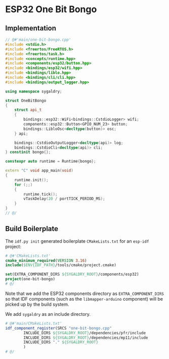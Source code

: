 # ESP32 One Bit Bongo

## Implementation

```cpp
// @#'main/one-bit-bongo.cpp'
#include <stdio.h>
#include <freertos/FreeRTOS.h>
#include <freertos/task.h>
#include <concepts/runtime.hpp>
#include <components/esp32/button.hpp>
#include <bindings/esp32/wifi.hpp>
#include <bindings/liblo.hpp>
#include <bindings/cli/cli.hpp>
#include <bindings/output_logger.hpp>

using namespace sygaldry;

struct OneBitBongo
{
    struct api_t
    {
        bindings::esp32::WiFi<bindings::CstdioLogger> wifi;
        components::esp32::Button<GPIO_NUM_23> button;
        bindings::LibloOsc<decltype(button)> osc;
    } api;

    bindings::CstdioOutputLogger<decltype(api)> log;
    bindings::CstdioCli<decltype(api)> cli;
} constinit bongo{};

constexpr auto runtime = Runtime{bongo};

extern "C" void app_main(void)
{
    runtime.init();
    for (;;)
    {
        runtime.tick();
        vTaskDelay(20 / portTICK_PERIOD_MS);
    }
}
// @/
```

## Build Boilerplate

The `idf.py init` generated boilerplate `CMakeLists.txt` for an `esp-idf` project:

```cmake
# @#'CMakeLists.txt'
cmake_minimum_required(VERSION 3.16)
include($ENV{IDF_PATH}/tools/cmake/project.cmake)

set(EXTRA_COMPONENT_DIRS ${SYGALDRY_ROOT}/components/esp32)
project(one-bit-bongo)
# @/
```

Note that we add the ESP32 components directory as `EXTRA_COMPONENT_DIRS` so
that IDF components (such as the `libmapper-arduino` component) will be picked
up by the build system.

We add `sygaldry` as an include directory.

```cmake
# @#'main/CMakeLists.txt'
idf_component_register(SRCS "one-bit-bongo.cpp"
        INCLUDE_DIRS ${SYGALDRY_ROOT}/dependencies/pfr/include
        INCLUDE_DIRS ${SYGALDRY_ROOT}/dependencies/mp11/include
        INCLUDE_DIRS "." ${SYGALDRY_ROOT}
        )
# @/
```

